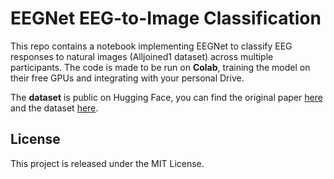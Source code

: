 # EEGNet EEG-to-Image Classification
This repo contains a notebook implementing EEGNet to classify EEG responses to natural images (Alljoined1 dataset) across multiple participants.
The code is made to be run on __Colab__, training the model on their free GPUs and integrating with your personal Drive.

The __dataset__ is public on Hugging Face, you can find the original paper [here](https://arxiv.org/abs/2404.05553) and the dataset [here](https://huggingface.co/datasets/Alljoined/5_95).

## License
This project is released under the MIT License.
